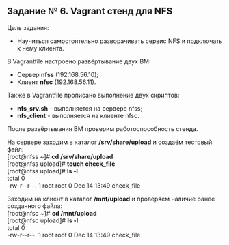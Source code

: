 ## Задание № 6. Vagrant стенд для NFS ##
Цель задания:
- Научиться самостоятельно разворачивать сервис NFS и подключать к нему клиента.

В Vagrantfile настроено развёртывание двух ВМ:
- Сервер **nfss** (192.168.56.10);
- Клиент **nfsc** (192.168.56.11).

Также в Vagrantfile прописано выполнение двух скриптов:
- **nfs_srv.sh** - выполняется на сервере nfss;
- **nfs_client** - выполняется на клиенте nfsc.

После развёртывания ВМ проверим работоспособность стенда.

На сервере заходим в каталог **/srv/share/upload** и создаём тестовый файл:\
[root@nfss ~]# **cd /srv/share/upload**\
[root@nfss upload]# **touch check_file**\
[root@nfss upload]# **ls -l**\
total 0\
-rw-r--r--. 1 root root 0 Dec 14 13:49 check_file

Заходим на клиент в каталог **/mnt/upload** и проверяем наличие ранее созданного файла:\
[root@nfsc ~]# **cd /mnt/upload**\
[root@nfsc upload]# **ls -l**\
total 0\
-rw-r--r--. 1 root root 0 Dec 14 13:49 check_file
